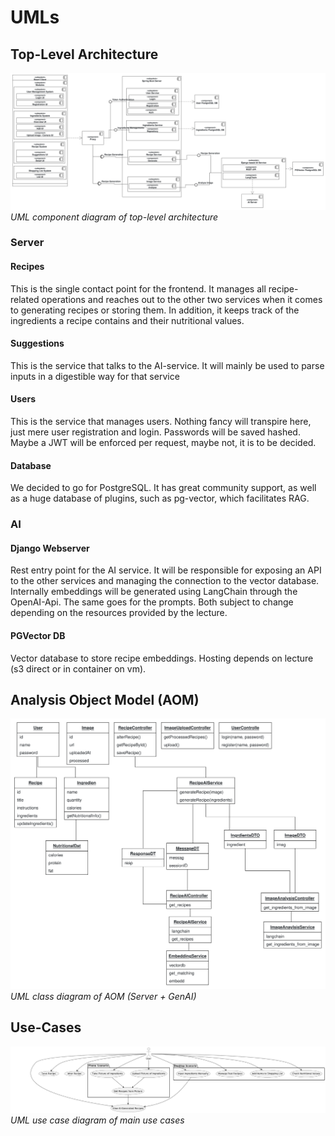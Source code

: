 # UMLs

## Top-Level Architecture

![architecture](./UMLClassDiagram.svg)
*UML component diagram of top-level architecture*

### Server
#### Recipes

This is the single contact point for the frontend. It manages all recipe-related operations and reaches out to the other two services when it comes to generating recipes or storing them. In addition, it keeps track of the ingredients a recipe contains and their nutritional values.

#### Suggestions

This is the service that talks to the AI-service. It will mainly be used to parse inputs in a digestible way for that service

#### Users

This is the service that manages users. Nothing fancy will transpire here, just mere user registration and login. Passwords will be saved hashed. Maybe a JWT will be enforced per request, maybe not, it is to be decided.

#### Database

We decided to go for PostgreSQL. It has great community support, as well as a huge database of plugins, such as pg-vector, which facilitates RAG.

### AI

#### Django Webserver

Rest entry point for the AI service.
It will be responsible for exposing an API to the other services and managing the connection to the vector database.
Internally embeddings will be generated using LangChain through the OpenAI-Api.
The same goes for the prompts. Both subject to change depending on the resources provided by the lecture.


#### PGVector DB

Vector database to store recipe embeddings. Hosting depends on lecture (s3 direct or in container on vm).

## Analysis Object Model (AOM)

![aom-class-diagramm](./AOMClassDiagram.svg)
*UML class diagram of AOM (Server + GenAI)*

## Use-Cases

![uc](./uc.png)
*UML use case diagram of main use cases*

